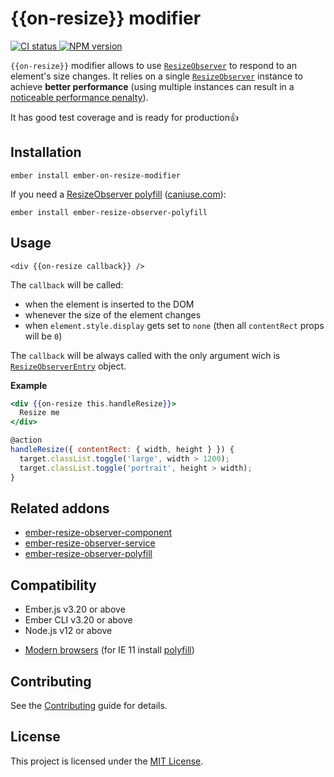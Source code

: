 # {{on-resize}} modifier

<p>
  <a href="https://github.com/PrecisionNutrition/ember-on-resize-modifier/actions?query=workflow%3ACI" target="_blank" rel="noopener noreferrer">
    <img src="https://github.com/PrecisionNutrition/ember-on-resize-modifier/workflows/CI/badge.svg" alt="CI status">
  </a>

  <a href="https://www.npmjs.com/package/ember-on-resize-modifier" target="_blank" rel="noopener noreferrer">
    <img src="https://img.shields.io/npm/v/ember-on-resize-modifier?color=informational" alt="NPM version" />
  </a>
</p>

`{{on-resize}}` modifier allows to use [`ResizeObserver`][resize-observer] to respond to an element's size changes. It relies on a single [`ResizeObserver`][resize-observer] instance to achieve **better performance** (using multiple instances can result in a [noticeable performance penalty][performance-penalty]).

It has good test coverage and is ready for production👍

## Installation

```
ember install ember-on-resize-modifier
```

If you need a [ResizeObserver polyfill][resize-observer-polyfill] ([caniuse.com][caniuse]):

```
ember install ember-resize-observer-polyfill
```

## Usage

`<div {{on-resize callback}} />`

The `callback` will be called:

- when the element is inserted to the DOM
- whenever the size of the element changes
- when `element.style.display` gets set to `none` (then all `contentRect` props will be `0`)

The `callback` will be always called with the only argument wich is [`ResizeObserverEntry`][resize-observer-entry] object.

**Example**

```hbs
<div {{on-resize this.handleResize}}>
  Resize me
</div>
```

```js
@action
handleResize({ contentRect: { width, height } }) {
  target.classList.toggle('large', width > 1200);
  target.classList.toggle('portrait', height > width);
}
```

## Related addons

- [ember-resize-observer-component][resize-observer-component]
- [ember-resize-observer-service][resize-observer-service]
- [ember-resize-observer-polyfill][resize-observer-polyfill]

## Compatibility

* Ember.js v3.20 or above
* Ember CLI v3.20 or above
* Node.js v12 or above
- [Modern browsers][caniuse] (for IE 11 install [polyfill][resize-observer-polyfill])

## Contributing

See the [Contributing](CONTRIBUTING.md) guide for details.

## License

This project is licensed under the [MIT License](LICENSE.md).

[resize-observer]: https://developer.mozilla.org/en-US/docs/Web/API/ResizeObserver
[resize-observer-entry]: https://developer.mozilla.org/en-US/docs/Web/API/ResizeObserverEntry
[performance-penalty]: https://groups.google.com/a/chromium.org/forum/#!msg/blink-dev/z6ienONUb5A/F5-VcUZtBAAJ
[caniuse]: https://caniuse.com/#feat=resizeobserver
[resize-observer-component]: https://github.com/PrecisionNutrition/ember-resize-observer-component
[resize-observer-service]: https://github.com/PrecisionNutrition/ember-resize-observer-service
[resize-observer-polyfill]: https://github.com/PrecisionNutrition/ember-resize-observer-polyfill
